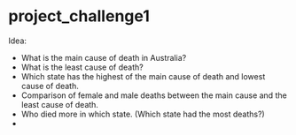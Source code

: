 # project_challenge1

Idea: 
- What is the main cause of death in Australia?
- What is the least cause of death?
- Which state has the highest of the main cause of death and lowest cause of death.
- Comparison of female and male deaths between the main cause and the least cause of death.
- Who died more in which state. (Which state had the most deaths?)
- 



